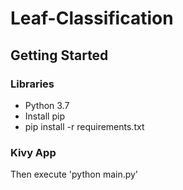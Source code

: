 # Leaf-Classification
## Getting Started

### Libraries

* Python 3.7
* Install pip
* pip install -r requirements.txt

### Kivy App

Then execute 'python main.py'
